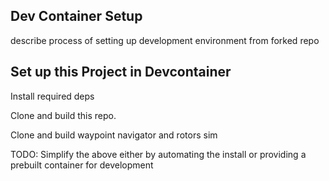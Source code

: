 ## Dev Container Setup
describe process of setting up development environment from forked repo
## Set up this Project in Devcontainer
Install required deps

Clone and build this repo. 

Clone and build waypoint navigator and rotors sim

TODO: Simplify the above either by automating the install or providing a prebuilt container for development
